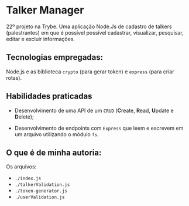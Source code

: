 
# Talker Manager

22º projeto na Trybe. Uma aplicação Node.Js de cadastro de talkers (palestrantes) em que é possível possível cadastrar, visualizar, pesquisar, editar e excluir informações.  

## Tecnologias empregadas:

Node.js e as biblioteca `crypto` (para gerar token) e `express` (para criar rotas).

## Habilidades praticadas

  * Desenvolvimento de uma API de um `CRUD` (**C**reate, **R**ead, **U**pdate e **D**elete);

  * Desenvolvimento de endpoints com `Express` que leem e escrevem em um arquivo utilizando o módulo `fs`.


## O que é de minha autoria:

Os arquivos:

* `./index.js`
* `./talkerValidation.js`
* `./token-generator.js`
* `./userValidation.js`


